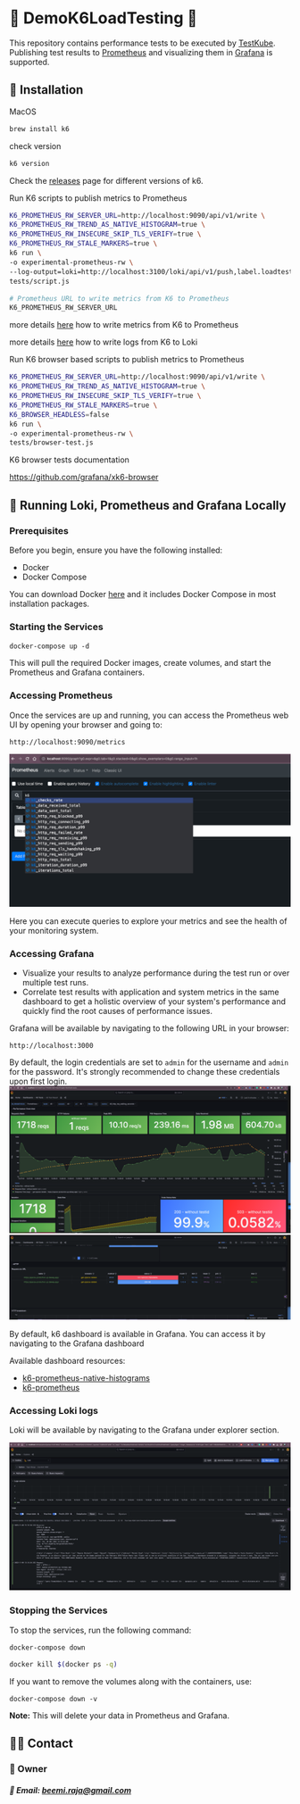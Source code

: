 # 🎉 DemoK6LoadTesting 🎉

This repository contains performance tests to be executed by [TestKube](https://testkube.io/).  Publishing test results to [Prometheus](https://prometheus.io/) and visualizing them in [Grafana](https://grafana.com/) is supported.

## 📝 Installation

MacOS

```bash
brew install k6
```
check version
```bash
k6 version
```
Check the [releases](https://github.com/grafana/k6/releases) page for different versions of k6.

Run K6 scripts to publish metrics to Prometheus

```bash
K6_PROMETHEUS_RW_SERVER_URL=http://localhost:9090/api/v1/write \
K6_PROMETHEUS_RW_TREND_AS_NATIVE_HISTOGRAM=true \
K6_PROMETHEUS_RW_INSECURE_SKIP_TLS_VERIFY=true \
K6_PROMETHEUS_RW_STALE_MARKERS=true \
k6 run \
-o experimental-prometheus-rw \
--log-output=loki=http://localhost:3100/loki/api/v1/push,label.loadtest=k6,limit=1000,pushPeriod=1m,msgMaxSize=1231,level=trace \
tests/script.js
```

```bash
# Prometheus URL to write metrics from K6 to Prometheus
K6_PROMETHEUS_RW_SERVER_URL
```
more details [here](https://k6.io/docs/results-output/real-time/prometheus-remote-write/) how to write metrics from K6 to Prometheus

more details [here](https://k6.io/docs/using-k6/k6-options/reference/#loki) how to write logs from K6 to Loki

Run K6 browser based scripts to publish metrics to Prometheus

```bash
K6_PROMETHEUS_RW_SERVER_URL=http://localhost:9090/api/v1/write \
K6_PROMETHEUS_RW_TREND_AS_NATIVE_HISTOGRAM=true \
K6_PROMETHEUS_RW_INSECURE_SKIP_TLS_VERIFY=true \
K6_PROMETHEUS_RW_STALE_MARKERS=true \
K6_BROWSER_HEADLESS=false
k6 run \
-o experimental-prometheus-rw \
tests/browser-test.js
```
K6 browser tests documentation

https://github.com/grafana/xk6-browser

## 🔨 Running Loki, Prometheus and Grafana Locally


### Prerequisites

Before you begin, ensure you have the following installed:
- Docker
- Docker Compose

You can download Docker [here](https://docs.docker.com/get-docker/) and it includes Docker Compose in most installation packages.

### Starting the Services

   ```shell
   docker-compose up -d
   ```

This will pull the required Docker images, create volumes, and start the Prometheus and Grafana containers.

### Accessing Prometheus

Once the services are up and running, you can access the Prometheus web UI by opening your browser and going to:

```
http://localhost:9090/metrics
```
![image](docs/img_4.png)

Here you can execute queries to explore your metrics and see the health of your monitoring system.

### Accessing Grafana

* Visualize your results to analyze performance during the test run or over multiple test runs.
* Correlate test results with application and system metrics in the same dashboard to get a holistic overview of your system's performance and quickly find the root causes of performance issues.

Grafana will be available by navigating to the following URL in your browser:

```
http://localhost:3000
```

By default, the login credentials are set to `admin` for the username and `admin` for the password. It's strongly recommended to change these credentials upon first login.
![image](docs/img_5.png)
![image](docs/img_6.png)

By default, k6 dashboard is available in Grafana. You can access it by navigating to the Grafana dashboard

Available dashboard resources:
* [k6-prometheus-native-histograms](https://grafana.com/grafana/dashboards/18030-k6-prometheus-native-histograms/)
* [k6-prometheus](https://grafana.com/grafana/dashboards/2587)

### Accessing Loki logs

Loki will be available by navigating to the Grafana under explorer section.

![image](docs/img_8.png)

### Stopping the Services

To stop the services, run the following command:

```shell
docker-compose down
```

```bash
docker kill $(docker ps -q)
```

If you want to remove the volumes along with the containers, use:

```shell
docker-compose down -v
```

**Note:** This will delete your data in Prometheus and Grafana.

## 🧑‍💻 Contact

### 👷 Owner
##### 📧 Email: [beemi.raja@gmail.com]()
